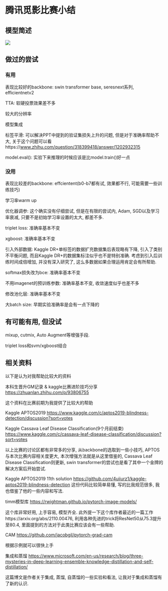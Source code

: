 # 腾讯觅影比赛小结

## 模型简述 

![](https://raw.githubusercontent.com/eshoyuan/pic/main/20211115114921.png)

## 做过的尝试

### 有用

表现比较好的backbone: swin transformer base, seresnext系列, efficientnetv2

TTA: 软硬投票效果差不多

较大的分辨率

模型集成

标签平滑: 可以解决PPT中提到的验证集损失上升的问题, 但是对于准确率帮助不大, 关于这个问题可以看https://www.zhihu.com/question/318399418/answer/1202932315

model.eval(): 实验下来推理的时候应该是比model.train()好一点

### 没用

表现比较差的backbone: effcientent(b0-b7都有试, 效果都不行, 可能需要一些训练技巧)

学习率warm up

优化器调参: 这个确实没有仔细尝试, 但是在有限的尝试内, Adam, SGD以及学习率衰减, 只要不是初始学习率设置的太大, 都差不多.

triplet loss: 准确率基本不变

xgboost: 准确率基本不变

引入外部数据: Kaggle DR+单标签的数据扩充数据集后表现略有下降, 引入了类别不平衡问题, 而且Kaggle DR+的数据集标注似乎也不是特别准确. 考虑到引入后训练时间成倍增加, 并没有深入研究了, 这么多数据如果合理运用肯定会有所帮助.

softmax损失改为bce: 准确率基本不变

不用imagenet的预训练参数: 准确率基本不变, 收敛速度似乎也差不多

修改池化层: 准确率基本不变

大batch size: 早期实验准确率是会有一点下降的

## 有可能有用, 但没试

mixup, cutmix, Auto Augment等增强手段.

triplet loss和svm/xgboost结合

## 相关资料

以下是认为对我帮助比较大的资料

本科生晋升GM记录 & kaggle比赛进阶技巧分享 https://zhuanlan.zhihu.com/p/93806755

这个资料在比赛前期为我提供了比较大的帮助

Kaggle APTOS2019 https://www.kaggle.com/c/aptos2019-blindness-detection/discussion?sort=votes

Kaggle Cassava Leaf Disease Classification(9个月前结束) https://www.kaggle.com/c/cassava-leaf-disease-classification/discussion?sort=votes

以上比赛的讨论区都有非常多的分享, 从backbone的选取到一些小技巧, APTOS与本次比赛内容相关度更大, 本次增强方法就是从这里借鉴的,  Cassava Leaf Disease Classification则更新, swin transformer的尝试也是看了其中一个金牌的解决方案后开始尝试.

Kaggle APTOS2019 11th solution https://github.com/4uiiurz1/kaggle-aptos2019-blindness-detection 这份代码比较简单易懂, 写的比我规范很多, 我也借鉴了他的一些内容和写法.

timm模型库 https://rwightman.github.io/pytorch-image-models/

这个库非常好用, 上手容易, 模型齐全. 此外提一下这个库作者最近的一篇工作https://arxiv.org/abs/2110.00476, 利用各种先进的trick将ResNet50从75.3提升至80.4, 里面提到的方法对于此类比赛应该会有一些帮助.

CAM https://github.com/jacobgil/pytorch-grad-cam

根据示例就可以很快上手

集成和蒸馏 https://www.microsoft.com/en-us/research/blog/three-mysteries-in-deep-learning-ensemble-knowledge-distillation-and-self-distillation/

这篇博文是作者关于集成, 蒸馏, 自蒸馏的一些实验和看法, 让我对于集成和蒸馏有了新的认识.
